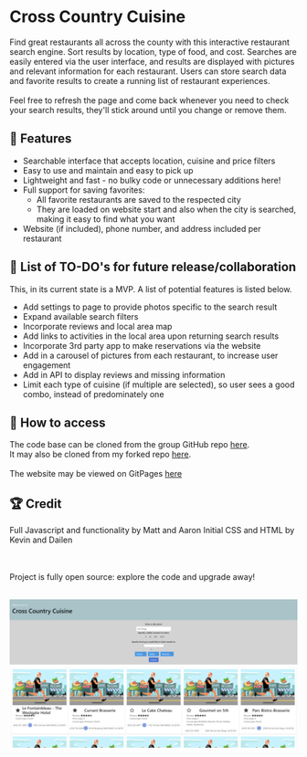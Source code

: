 # Cross Country Cuisine

Find great restaurants all across the county with this interactive restaurant search engine. Sort results by location, type of food, and cost. Searches are easily entered via the user interface, and results are displayed with pictures and relevant information for each restaurant. Users can store search data and favorite results to create a running list of restaurant experiences. 
<br><br>
Feel free to refresh the page and come back whenever you need to check your search results, they'll stick around until you change or remove them.
<br>

## :memo: Features
 - Searchable interface that accepts location, cuisine and price filters
 - Easy to use and maintain and easy to pick up
 - Lightweight and fast - no bulky code or unnecessary additions here!
 - Full support for saving favorites:
    - All favorite restaurants are saved to the respected city
    - They are loaded on website start and also when the city is searched, making it easy to find what you want
- Website (if included), phone number, and address included per restaurant

## :construction: List of TO-DO's for future release/collaboration
This, in its current state is a MVP. A list of potential features is listed below.
 - Add settings to page to provide photos specific to the search result
 - Expand available search filters
 - Incorporate reviews and local area map
 - Add links to activities in the local area upon returning search results
 - Incorporate 3rd party app to make reservations via the website
 - Add in a carousel of pictures from each restaurant, to increase user engagement
 - Add in API to display reviews and missing information
 - Limit each type of cuisine (if multiple are selected), so user sees a good combo, instead of predominately one
 
## :key: How to access
The code base can be cloned from the group GitHub repo [here](https://github.com/dai2119555/CrossCountryCusine).
<br>
It may also be cloned from my forked repo [here](https://github.com/mpityo/CrossCountryCusine).
<br>
<br>
The website may be viewed on GitPages [here](https://mpityo.github.io/CrossCountryCusine/)
<br>
## :trophy: Credit
Full Javascript and functionality by Matt and Aaron
Initial CSS and HTML by Kevin and Dailen
<br>

<br>
<br>
Project is fully open source: explore the code and upgrade away!
<br>
<br>

![Picture of website hero](./assets/images/cross-country-cuisine-page-final.png "Main page")

